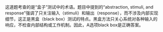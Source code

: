 这道题考查的是“盒子”测试中的术语。题目中提到的“abstraction, stimuli, and response”强调了只关注输入（stimuli）和输出（response），而不涉及内部实现细节，这正是黑盒（black box）测试的特点。黑盒方法只关心系统对各种输入的响应，不检查内部结构或工作机制。因此，A选项black box是正确答案。